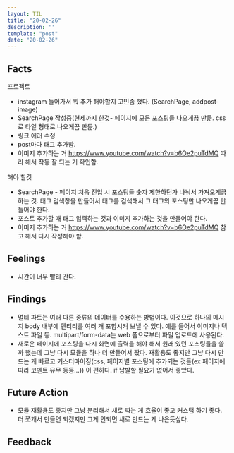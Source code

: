 ```yaml
---
layout: TIL
title: "20-02-26"
description: ''
template: "post"
date: "20-02-26"
---
```


## Facts

프로젝트

- instagram 들어가서 뭐 추가 해야할지 고민좀 했다. (SearchPage, addpost-image)
- SearchPage 작성중(현제까지 한것- 페이지에 모든 포스팅들 나오게끔 만듦. css로 타일 형태로 나오게끔 만듦.)
- 링크 에러 수정
- post마다 태그 추가함.
- 이미지 추가하는 거 https://www.youtube.com/watch?v=b6Oe2puTdMQ 따라 해서 작동 잘 되는 거 확인함.

해야 할것

- SearchPage - 페이지 처음 진입 시 포스팅들 숫자 제한하던가 나눠서 가져오게끔 하는 것. 태그 검색창을 만들어서 태그를 검색해서 그 태그의 포스팅만 나오게끔 만들어야 한다.  
- 포스트 추가할 때 태그 입력하는 것과 이미지 추가하는 것을 만들어야 한다.  
- 이미지 추가하는 거 https://www.youtube.com/watch?v=b6Oe2puTdMQ 참고 해서 다시 작성해야 함.

## Feelings

- 시간이 너무 빨리 간다.

## Findings

- 멀티 파트는 여러 다른 종류의 데이터를 수용하는 방법이다. 이것으로 하나의 메시지 body 내부에 엔티티를 여러 개 포함시켜 보낼 수 있다. 예를 들어서 이미지나 텍스트 파일 등. multipart/form-data는 web 폼으로부터 파일 업로드에 사용된다.
- 새로운 페이지에 포스팅을 다시 화면에 출력을 해야 해서 원래 있던 포스팅들을 쓸까 했는데 그냥 다시 모듈을 하나 더 만들어서 짰다. 재활용도 좋지만 그냥 다시 만드는 게 빠르고 커스터마이징(css, 페이지별 포스팅에 추가되는 것들(ex 페이지에 따라 코멘트 유무 등등...)) 이 편하다. if 남발할 필요가 없어서 좋았다.

## Future Action

- 모듈 재활용도 좋지만 그냥 분리해서 새로 짜는 게 효율이 좋고 커스텀 하기 좋다. 더 쪼개서 만들면 되겠지만 그게 안되면 새로 만드는 게 나은듯싶다.

## Feedback
